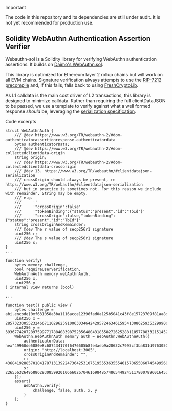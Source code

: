 > [!IMPORTANT]  
> The code in this repository and its dependencies are still under audit. It is not yet recommended for production use.

## Solidity WebAuthn Authentication Assertion Verifier

Webauthn-sol is a Solidity library for verifying WebAuthn authentication assertions. It builds on [Daimo's WebAuthn.sol](https://github.com/daimo-eth/p256-verifier/blob/master/src/WebAuthn.sol).

This library is optimized for Ethereum layer 2 rollup chains but will work on all EVM chains. Signature verification always attempts to use the [RIP-7212 precompile](https://github.com/ethereum/RIPs/blob/master/RIPS/rip-7212.md) and, if this fails, falls back to using [FreshCryptoLib](https://github.com/rdubois-crypto/FreshCryptoLib/blob/master/solidity/src/FCL_ecdsa.sol#L40).

As L1 calldata is the main cost driver of L2 transactions, this library is designed to minimize calldata. Rather than requiring the full clientDataJSON to be passed, we use a template to verify against what a well formed response *should* be, leveraging the [serialization specification](https://www.w3.org/TR/webauthn/#clientdatajson-serialization). 

Code excerpts

```solidity
struct WebAuthnAuth {
    /// @dev https://www.w3.org/TR/webauthn-2/#dom-authenticatorassertionresponse-authenticatordata
    bytes authenticatorData;
    /// @dev https://www.w3.org/TR/webauthn-2/#dom-collectedclientdata-origin
    string origin;
    /// @dev https://www.w3.org/TR/webauthn-2/#dom-collectedclientdata-crossorigin
    /// @dev 13. https://www.w3.org/TR/webauthn/#clientdatajson-serialization
    /// crossOrigin should always be present, re https://www.w3.org/TR/webauthn/#clientdatajson-serialization
    /// but in practice is sometimes not. For this reason we include with remainder. String may be empty.
    /// e.g.
    ///     ''
    ///     '"crossOrigin":false'
    ///     '"tokenBinding":{"status":"present","id":"TbId"}'
    ///     '"crossOrigin":false,"tokenBinding":{"status":"present","id":"TbId"}'
    string crossOriginAndRemainder;
    /// @dev The r value of secp256r1 signature
    uint256 r;
    /// @dev The s value of secp256r1 signature
    uint256 s;
}
...

function verify(
    bytes memory challenge,
    bool requireUserVerification,
    WebAuthnAuth memory webAuthnAuth,
    uint256 x,
    uint256 y
) internal view returns (bool)

... 

function test() public view {
    bytes challenge = abi.encode(0xf631058a3ba1116acce12396fad0a125b5041c43f8e15723709f81aa8d5f4ccf);
    uint256 x = 28573233055232466711029625910063034642429572463461595413086259353299906450061;
    uint256 y = 39367742072897599771788408398752356480431855827262528811857788332151452825281;
    WebAuthn.WebAuthnAuth memory auth = WebAuthn.WebAuthnAuth({
        authenticatorData: hex"49960de5880e8c687434170f6476605b8fe4aeb9a28632c7995cf3ba831d97630500000101",
        origin: "http://localhost:3005",
        crossOriginAndRemainder: "",
        r: 43684192885701841787131392247364253107519555363555461570655060745499568693242,
        s: 22655632649588629308599201066602670461698485748654492451178007896016452673579
    });
    assert(
        WebAuthn.verify(
            challenge, false, auth, x, y
        )
    );
}
```